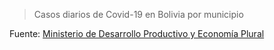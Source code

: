> Casos diarios de Covid-19 en Bolivia por municipio

Fuente: [Ministerio de Desarrollo Productivo y Economía Plural](https://siip.produccion.gob.bo/repSIIP2/mapa-de-contagios-covid-por-municipios-de-Bolivia.php)
